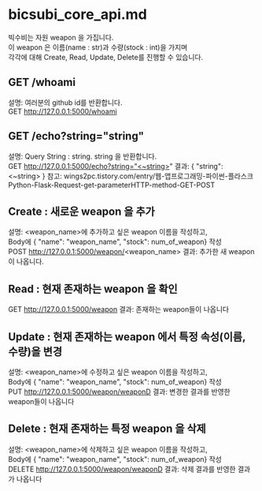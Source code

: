 # bicsubi_core_api.md
빅수비는 자원 weapon 을 가집니다.    
이 weapon 은 이름(name : str)과 수량(stock : int)을 가지며  
각각에 대해 Create, Read, Update, Delete를 진행할 수 있습니다.  
  
## GET /whoami
설명: 여러분의 github id를 반환합니다.  
GET http://127.0.0.1:5000/whoami
  
## GET /echo?string="string" 
설명: Query String : string. string 을 반환합니다.  
GET http://127.0.0.1:5000/echo?string="<~string>"
결과: { "string": <~string> }
참고: wings2pc.tistory.com/entry/웹-앱프로그래밍-파이썬-플라스크Python-Flask-Request-get-parameterHTTP-method-GET-POST
  
  
## Create : 새로운 weapon 을 추가  
설명: <weapon_name>에 추가하고 싶은 weapon 이름을 작성하고,  
Body에 { "name": "weapon_name", "stock": num_of_weapon} 작성  
POST http://127.0.0.1:5000/weapon/<weapon_name>
결과: 추가한 새 weapon이 나옵니다.

## Read : 현재 존재하는 weapon 을 확인  
GET http://127.0.0.1:5000/weapon
결과: 존재하는 weapon들이 나옵니다
  
## Update : 현재 존재하는 weapon 에서 특정 속성(이름, 수량)을 변경  
설명: <weapon_name>에 수정하고 싶은 weapon 이름을 작성하고,  
Body에 { "name": "weapon_name", "stock": num_of_weapon} 작성  
PUT http://127.0.0.1:5000/weapon/weaponD
결과: 변경한 결과를 반영한 weapon들이 나옵니다  
  
## Delete : 현재 존재하는 특정 weapon 을 삭제  
설명: <weapon_name>에 삭제하고 싶은 weapon 이름을 작성하고,  
Body에 { "name": "weapon_name", "stock": num_of_weapon} 작성  
DELETE http://127.0.0.1:5000/weapon/weaponD
결과: 삭제 결과를 반영한 결과가 나옵니다  
